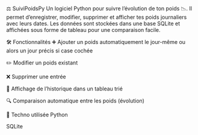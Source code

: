 ⚖️ SuiviPoidsPy
Un logiciel Python pour suivre l’évolution de ton poids 📉. Il permet d’enregistrer, modifier, supprimer et afficher tes poids journaliers avec leurs dates. Les données sont stockées dans une base SQLite et affichées sous forme de tableau pour une comparaison facile.

🛠️ Fonctionnalités
➕ Ajouter un poids automatiquement le jour-même ou alors un jour précis si case cochée

✏️ Modifier un poids existant

❌ Supprimer une entrée

📅 Affichage de l’historique dans un tableau trié

🔍 Comparaison automatique entre les poids (évolution)

🐍 Techno utilisée
Python

SQLite
